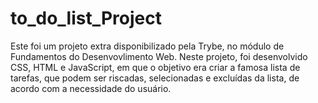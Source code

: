 # to_do_list_Project

Este foi um projeto extra disponibilizado pela Trybe, no módulo de Fundamentos do Desenvovlimento Web.
Neste projeto, foi desenvolvido CSS, HTML e JavaScript, em que o objetivo era criar a famosa lista de tarefas, que podem ser riscadas, selecionadas e excluídas da lista, de acordo com a necessidade do usuário.
